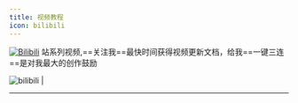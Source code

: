 ```yaml
---
title: 视频教程
icon: bilibili
---
```


[![Bilibili](https://img.shields.io/static/v1?label=BiliBili&message=BiliBili&logo=bilibili&color=FC8D34)](https://space.bilibili.com/370110042) 站系列视频,==关注我==最快时间获得视频更新文档，给我==一键三连==是对我最大的创作鼓励

<img alt="bilibili" src="/img/bilibili.jpg" width="" height=""/> |

<hr/>

<BiliBili bvid="BV13N4y1R7B4" :ratio="5/4" />

<BiliBili bvid="BV1wu4y1d7c4" :ratio="5/4" />

<BiliBili bvid="BV1Nk4y1M7Wu" :ratio="5/4" />

<BiliBili bvid="BV1vt4y1M7rV" :ratio="5/4" />

<BiliBili bvid="BV1xg41127TF" :ratio="5/4" />

<BiliBili bvid="BV1RF411u766" :ratio="5/4" />

<BiliBili bvid="BV1u5411S7ih" :ratio="5/4" />

<BiliBili bvid="BV1zU4y1S7pC" :ratio="5/4" />
